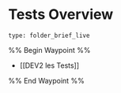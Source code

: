 # Tests Overview
 
```ccard
type: folder_brief_live
```
 
%% Begin Waypoint %%
- [[DEV2 les Tests]]

%% End Waypoint %%